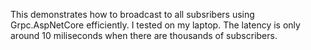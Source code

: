 This demonstrates how to broadcast to all subsribers using Grpc.AspNetCore efficiently.
I tested on my laptop. The latency is only around 10 miliseconds when there are thousands of subscribers.
